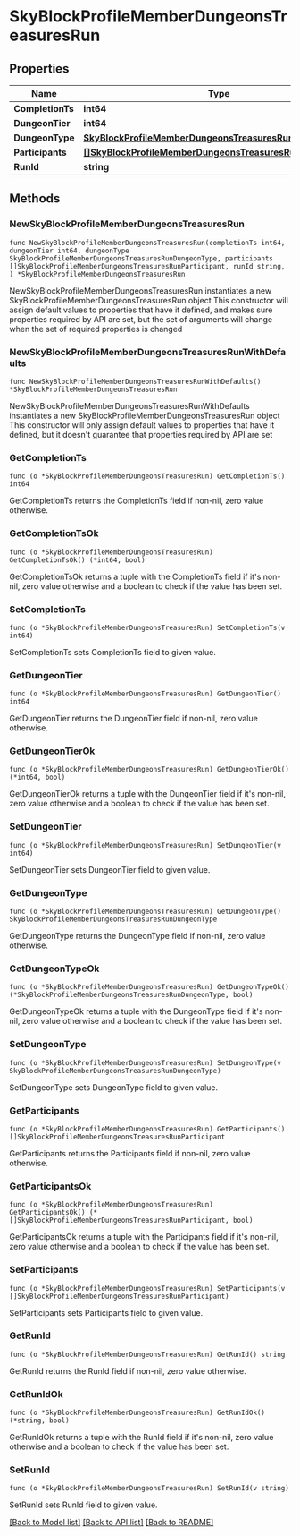 # SkyBlockProfileMemberDungeonsTreasuresRun

## Properties

Name | Type | Description | Notes
------------ | ------------- | ------------- | -------------
**CompletionTs** | **int64** |  | 
**DungeonTier** | **int64** |  | 
**DungeonType** | [**SkyBlockProfileMemberDungeonsTreasuresRunDungeonType**](SkyBlockProfileMemberDungeonsTreasuresRunDungeonType.md) |  | 
**Participants** | [**[]SkyBlockProfileMemberDungeonsTreasuresRunParticipant**](SkyBlockProfileMemberDungeonsTreasuresRunParticipant.md) |  | 
**RunId** | **string** |  | 

## Methods

### NewSkyBlockProfileMemberDungeonsTreasuresRun

`func NewSkyBlockProfileMemberDungeonsTreasuresRun(completionTs int64, dungeonTier int64, dungeonType SkyBlockProfileMemberDungeonsTreasuresRunDungeonType, participants []SkyBlockProfileMemberDungeonsTreasuresRunParticipant, runId string, ) *SkyBlockProfileMemberDungeonsTreasuresRun`

NewSkyBlockProfileMemberDungeonsTreasuresRun instantiates a new SkyBlockProfileMemberDungeonsTreasuresRun object
This constructor will assign default values to properties that have it defined,
and makes sure properties required by API are set, but the set of arguments
will change when the set of required properties is changed

### NewSkyBlockProfileMemberDungeonsTreasuresRunWithDefaults

`func NewSkyBlockProfileMemberDungeonsTreasuresRunWithDefaults() *SkyBlockProfileMemberDungeonsTreasuresRun`

NewSkyBlockProfileMemberDungeonsTreasuresRunWithDefaults instantiates a new SkyBlockProfileMemberDungeonsTreasuresRun object
This constructor will only assign default values to properties that have it defined,
but it doesn't guarantee that properties required by API are set

### GetCompletionTs

`func (o *SkyBlockProfileMemberDungeonsTreasuresRun) GetCompletionTs() int64`

GetCompletionTs returns the CompletionTs field if non-nil, zero value otherwise.

### GetCompletionTsOk

`func (o *SkyBlockProfileMemberDungeonsTreasuresRun) GetCompletionTsOk() (*int64, bool)`

GetCompletionTsOk returns a tuple with the CompletionTs field if it's non-nil, zero value otherwise
and a boolean to check if the value has been set.

### SetCompletionTs

`func (o *SkyBlockProfileMemberDungeonsTreasuresRun) SetCompletionTs(v int64)`

SetCompletionTs sets CompletionTs field to given value.


### GetDungeonTier

`func (o *SkyBlockProfileMemberDungeonsTreasuresRun) GetDungeonTier() int64`

GetDungeonTier returns the DungeonTier field if non-nil, zero value otherwise.

### GetDungeonTierOk

`func (o *SkyBlockProfileMemberDungeonsTreasuresRun) GetDungeonTierOk() (*int64, bool)`

GetDungeonTierOk returns a tuple with the DungeonTier field if it's non-nil, zero value otherwise
and a boolean to check if the value has been set.

### SetDungeonTier

`func (o *SkyBlockProfileMemberDungeonsTreasuresRun) SetDungeonTier(v int64)`

SetDungeonTier sets DungeonTier field to given value.


### GetDungeonType

`func (o *SkyBlockProfileMemberDungeonsTreasuresRun) GetDungeonType() SkyBlockProfileMemberDungeonsTreasuresRunDungeonType`

GetDungeonType returns the DungeonType field if non-nil, zero value otherwise.

### GetDungeonTypeOk

`func (o *SkyBlockProfileMemberDungeonsTreasuresRun) GetDungeonTypeOk() (*SkyBlockProfileMemberDungeonsTreasuresRunDungeonType, bool)`

GetDungeonTypeOk returns a tuple with the DungeonType field if it's non-nil, zero value otherwise
and a boolean to check if the value has been set.

### SetDungeonType

`func (o *SkyBlockProfileMemberDungeonsTreasuresRun) SetDungeonType(v SkyBlockProfileMemberDungeonsTreasuresRunDungeonType)`

SetDungeonType sets DungeonType field to given value.


### GetParticipants

`func (o *SkyBlockProfileMemberDungeonsTreasuresRun) GetParticipants() []SkyBlockProfileMemberDungeonsTreasuresRunParticipant`

GetParticipants returns the Participants field if non-nil, zero value otherwise.

### GetParticipantsOk

`func (o *SkyBlockProfileMemberDungeonsTreasuresRun) GetParticipantsOk() (*[]SkyBlockProfileMemberDungeonsTreasuresRunParticipant, bool)`

GetParticipantsOk returns a tuple with the Participants field if it's non-nil, zero value otherwise
and a boolean to check if the value has been set.

### SetParticipants

`func (o *SkyBlockProfileMemberDungeonsTreasuresRun) SetParticipants(v []SkyBlockProfileMemberDungeonsTreasuresRunParticipant)`

SetParticipants sets Participants field to given value.


### GetRunId

`func (o *SkyBlockProfileMemberDungeonsTreasuresRun) GetRunId() string`

GetRunId returns the RunId field if non-nil, zero value otherwise.

### GetRunIdOk

`func (o *SkyBlockProfileMemberDungeonsTreasuresRun) GetRunIdOk() (*string, bool)`

GetRunIdOk returns a tuple with the RunId field if it's non-nil, zero value otherwise
and a boolean to check if the value has been set.

### SetRunId

`func (o *SkyBlockProfileMemberDungeonsTreasuresRun) SetRunId(v string)`

SetRunId sets RunId field to given value.



[[Back to Model list]](../README.md#documentation-for-models) [[Back to API list]](../README.md#documentation-for-api-endpoints) [[Back to README]](../README.md)


